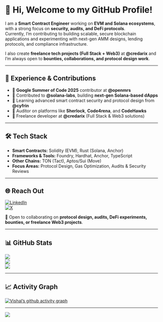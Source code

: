 
# 👋 Hi, Welcome to my GitHub Profile!

I am a **Smart Contract Engineer** working on **EVM and Solana ecosystems**, with a strong focus on **security, audits, and DeFi protocols**.  
Currently, I’m contributing to building scalable, secure blockchain applications and experimenting with next-gen AMM designs, lending protocols, and compliance infrastructure.  

I also create **freelance tech projects (Full Stack + Web3)** at **@credarix** and I’m always open to **bounties, collaborations, and protocol design work**.  

---

## 💼 Experience & Contributions
- 🔹 **Google Summer of Code 2025** contributor at **@openmrs**  
- 🔹 Contributed to **@solana-labs**, building **next-gen Solana-based dApps**  
- 🔹 Learning advanced smart contract security and protocol design from **@cyfrin**  
- 🔹 Auditor on platforms like **Sherlock**, **Code4rena**, and **CodeHawks**  
- 🔹 Freelance developer at **@credarix** (Full Stack & Web3 solutions)  
 

---

## 🛠 Tech Stack
- **Smart Contracts:** Solidity (EVM), Rust (Solana, Anchor)  
- **Frameworks & Tools:** Foundry, Hardhat, Anchor, TypeScript  
- **Other Chains:** TON (Tact), Aptos/Sui (Move)  
- **Focus Areas:** Protocol Design, Gas Optimization, Audits & Security Reviews  

---

## 🌐 Reach Out
[![LinkedIn](https://img.shields.io/badge/LinkedIn-%230077B5.svg?logo=linkedin&logoColor=white)](https://www.linkedin.com/in/vishal-tiwari-102bb4294)  
[![X](https://img.shields.io/badge/X-black.svg?logo=X&logoColor=white)](https://x.com/VishalT12094272)  

💬 Open to collaborating on **protocol design, audits, DeFi experiments, bounties, or freelance Web3 projects**.  

---

## 📊 GitHub Stats
![](https://github-readme-stats.vercel.app/api?username=Vishal772-pixel&theme=dark&hide_border=false&include_all_commits=true&count_private=false)<br/>
![](https://github-readme-streak-stats.herokuapp.com/?user=Vishal772-pixel&theme=dark&hide_border=false)<br/>
![](https://github-readme-stats.vercel.app/api/top-langs/?username=Vishal772-pixel&theme=dark&hide_border=false&include_all_commits=true&count_private=false&layout=compact)

---

## 📈 Activity Graph
[![Vishal’s github activity graph](https://github-readme-activity-graph.vercel.app/graph?username=Vishal772-pixel&theme=react-dark)](https://github.com/ashutosh00710/github-readme-activity-graph)

---
[![](https://visitcount.itsvg.in/api?id=Vishal772-pixel&icon=0&color=0)](https://visitcount.itsvg.in)
